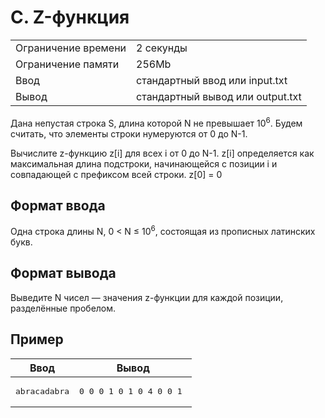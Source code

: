    <div class="header">
      <h1 class="title">C. Z-функция</h1>
      <table>
         <tbody><tr class="time-limit">
            <td class="property-title">Ограничение времени</td>
            <td>2&nbsp;секунды</td>
         </tr>
         <tr class="memory-limit">
            <td class="property-title">Ограничение памяти</td>
            <td>256Mb</td>
         </tr>
         <tr class="input-file">
            <td class="property-title">Ввод</td>
            <td colspan="1">стандартный ввод или input.txt</td>
         </tr>
         <tr class="output-file">
            <td class="property-title">Вывод</td>
            <td colspan="1">стандартный вывод или output.txt</td>
         </tr>
      </tbody></table>
   </div>

   <div class="legend"><span style="">
         <p>Дана непустая строка <span class="tex-math-text">S</span>, длина которой <span class="tex-math-text">N</span> не превышает <span class="tex-math-text">10<sup>6</sup></span>. Будем считать, что элементы строки нумеруются от 0 до <span class="tex-math-text">N-1</span>.
         </p></span><p>Вычислите z-функцию <span class="tex-math-text">z[i]</span> для всех <span class="tex-math-text">i</span> от 0 до <span class="tex-math-text">N-1</span>. <span class="tex-math-text">z[i]</span> определяется как максимальная длина подстроки, начинающейся с позиции i и совпадающей с префиксом всей строки. <span class="tex-math-text">z[0] = 0</span></p>
   </div>
   <h2>Формат ввода</h2>
   <div class="input-specification"><span style="">
         <p>Одна строка длины <span class="tex-math-text">N</span>, <span class="tex-math-text">0 &lt; N ≤ 10<sup>6</sup></span>, состоящая из прописных латинских букв.
         </p></span></div>
   <h2>Формат вывода</h2>
   <div class="output-specification"><span style="">
         <p>Выведите <span class="tex-math-text">N</span> чисел — значения z-функции для каждой позиции, разделённые пробелом.
         </p></span></div>
   <h2>Пример</h2>
   <table class="sample-tests">
      <thead>
         <tr>
            <th>Ввод</th>
            <th>Вывод</th>
         </tr>
      </thead>
      <tbody>
         <tr>
            <td><pre>abracadabra
</pre></td>
            <td><pre>0 0 0 1 0 1 0 4 0 0 1 
</pre></td>
         </tr>
      </tbody>
   </table>
